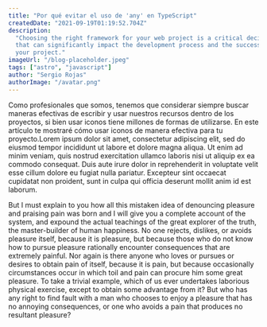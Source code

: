 ```yaml
---
title: "Por qué evitar el uso de 'any' en TypeScript"
createdDate: "2021-09-19T01:19:52.704Z"
description:
  "Choosing the right framework for your web project is a critical decision
  that can significantly impact the development process and the success of
  your project."
imageUrl: "/blog-placeholder.jpeg"
tags: ["astro", "javascript"]
author: "Sergio Rojas"
authorImage: "/avatar.png"
---
```

Como profesionales que somos, tenemos que considerar siempre buscar maneras efectivas de escribir y usar nuestros recursos dentro de los proyectos, si bien usar iconos tiene millones de formas de utilizarse. En este artículo te mostraré cómo usar iconos de manera efectiva para tu proyecto.Lorem ipsum dolor sit amet, consectetur adipiscing elit, sed do eiusmod tempor incididunt ut labore et dolore magna aliqua. Ut enim ad minim veniam, quis nostrud exercitation ullamco laboris nisi ut aliquip ex ea commodo consequat. Duis aute irure dolor in reprehenderit in voluptate velit esse cillum dolore eu fugiat nulla pariatur. Excepteur sint occaecat cupidatat non proident, sunt in culpa qui officia deserunt mollit anim id est laborum.







But I must explain to you how all this mistaken idea of denouncing pleasure and praising pain was born and I will give you a complete account of the system, and expound the actual teachings of the great explorer of the truth, the master-builder of human happiness. No one rejects, dislikes, or avoids pleasure itself, because it is pleasure, but because those who do not know how to pursue pleasure rationally encounter consequences that are extremely painful. Nor again is there anyone who loves or pursues or desires to obtain pain of itself, because it is pain, but because occasionally circumstances occur in which toil and pain can procure him some great pleasure. To take a trivial example, which of us ever undertakes laborious physical exercise, except to obtain some advantage from it? But who has any right to find fault with a man who chooses to enjoy a pleasure that has no annoying consequences, or one who avoids a pain that produces no resultant pleasure?

